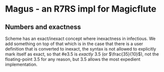 # Magus - an R7RS impl for Magicflute

## Numbers and exactness

Scheme has an exact/inexact concept where inexactness in infectious.
We add something on top of that which is in the case that there is a user definition that
is converted to inexact, the syntax is not allowed to explicitly mark itself as exact, so that
#e3.5 is *exactly* 3.5 (or $\frac{35}{10}$), not the floating-point 3.5 for any reason, but 3.5 allows
the most expedient implementation.
